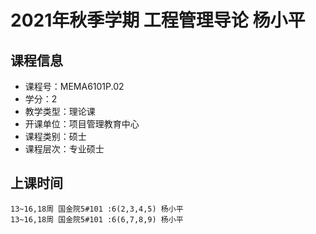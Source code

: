 # 2021年秋季学期 工程管理导论 杨小平






## 课程信息

- 课程号：MEMA6101P.02
- 学分：2
- 教学类型：理论课
- 开课单位：项目管理教育中心
- 课程类别：硕士
- 课程层次：专业硕士

## 上课时间

```
13~16,18周 国金院5#101 :6(2,3,4,5) 杨小平
13~16,18周 国金院5#101 :6(6,7,8,9) 杨小平
```

